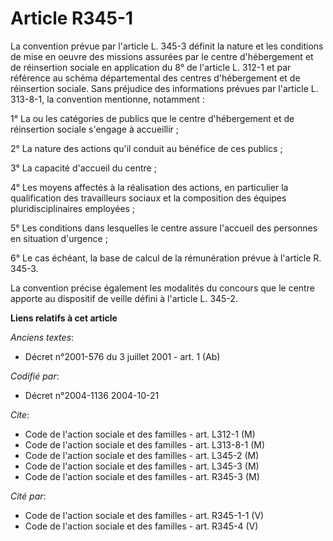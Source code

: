 # Article R345-1

La convention prévue par l'article L. 345-3 définit la nature et les conditions de mise en oeuvre des missions assurées par
le centre d'hébergement et de réinsertion sociale en application du 8° de l'article L. 312-1 et par référence au schéma
départemental des centres d'hébergement et de réinsertion sociale. Sans préjudice des informations prévues par l'article L.
313-8-1, la convention mentionne, notamment :

1° La ou les catégories de publics que le centre d'hébergement et de réinsertion sociale s'engage à accueillir ;

2° La nature des actions qu'il conduit au bénéfice de ces publics ;

3° La capacité d'accueil du centre ;

4° Les moyens affectés à la réalisation des actions, en particulier la qualification des travailleurs sociaux et la
composition des équipes pluridisciplinaires employées ;

5° Les conditions dans lesquelles le centre assure l'accueil des personnes en situation d'urgence ;

6° Le cas échéant, la base de calcul de la rémunération prévue à l'article R. 345-3.

La convention précise également les modalités du concours que le centre apporte au dispositif de veille défini à l'article L.
345-2.

**Liens relatifs à cet article**

_Anciens textes_:

  - Décret n°2001-576 du 3 juillet 2001 - art. 1 (Ab)

_Codifié par_:

  - Décret n°2004-1136 2004-10-21

_Cite_:

  - Code de l'action sociale et des familles - art. L312-1 (M)
  - Code de l'action sociale et des familles - art. L313-8-1 (M)
  - Code de l'action sociale et des familles - art. L345-2 (M)
  - Code de l'action sociale et des familles - art. L345-3 (M)
  - Code de l'action sociale et des familles - art. R345-3 (M)

_Cité par_:

  - Code de l'action sociale et des familles - art. R345-1-1 (V)
  - Code de l'action sociale et des familles - art. R345-4 (V)

